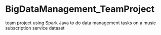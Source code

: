 # BigDataManagement_TeamProject
team project using Spark Java to do data management tasks on a music subscription service dataset
